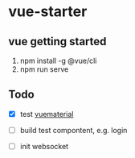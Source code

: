 # vue-starter

## vue getting started

1. npm install -g @vue/cli
2. npm run serve

## Todo

 - [x] test [vuematerial](https://vuematerial.io/)
 - [ ] build test compontent, e.g. login
 - [ ] init websocket
 